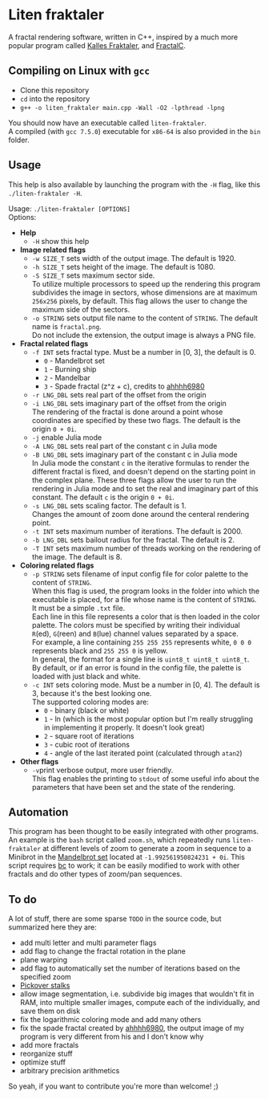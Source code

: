 # Liten fraktaler
A fractal rendering software, written in C++, inspired by a much more popular program called [Kalles Fraktaler](https://mathr.co.uk/kf/kf.html), and [FractalC](https://github.com/ahhhh6980/FractalC).

## Compiling on Linux with `gcc`
* Clone this repository
* `cd` into the repository
* `g++ -o liten_fraktaler main.cpp -Wall -O2 -lpthread -lpng`

You should now have an executable called `liten-fraktaler`.  
A compiled (with `gcc 7.5.0`) executable for `x86-64` is also provided in the `bin` folder.

## Usage
This help is also available by launching the program with the `-H` flag, like this `./liten-fraktaler -H`.

Usage: `./liten-fraktaler [OPTIONS]`  
Options:
* **Help**
	* `-H` show this help  
* **Image related flags**
	* `-w SIZE_T` sets width of the output image. The default is 1920.  
	* `-h SIZE_T` sets height of the image. The default is 1080.
	* `-S SIZE_T` sets maximum sector side.  
		To utilize multiple processors to speed up the rendering this program subdivides the image in sectors, whose 			dimensions are at maximum `256x256` pixels, by default. This flag allows the user to change the maximum side of the 		  sectors.
    * `-o STRING` sets output file name to the content of `STRING`. The default name is `fractal.png`.  
    	Do not include the extension, the output image is always a PNG file.
* **Fractal related flags**
	* `-f INT` sets fractal type. Must be a number in [0, 3], the default is 0.  
		* `0` - Mandelbrot set  
        * `1` - Burning ship  
        * `2` - Mandelbar  
        * `3` - Spade fractal (z^z + c), credits to [ahhhh6980](https://github.com/ahhhh6980)
    * `-r LNG_DBL` sets real part of the offset from the origin
    * `-i LNG_DBL` sets imaginary part of the offset from the origin  
    	The rendering of the fractal is done around a point whose coordinates are specified by these two flags. The default 		is the origin `0 + 0i`.
    * `-j` enable Julia mode  
    * `-A LNG_DBL` sets real part of the constant c in Julia mode
    * `-B LNG_DBL` sets imaginary part of the constant c in Julia mode  
    	In Julia mode the constant `c` in the iterative formulas to render the different fractal is fixed, and doesn't 			depend on the starting point in the complex plane. These three flags allow the user to run the rendering in Julia 		  mode and to set the real and imaginary part of this constant. The default `c` is the origin `0 + 0i`.
    * `-s LNG_DBL` sets scaling factor. The default is 1.  
    	Changes the amount of zoom done around the centeral rendering point.
    * `-t INT` sets maximum number of iterations. The default is 2000.
    * `-b LNG_DBL` sets bailout radius for the fractal. The default is 2.
    * `-T INT` sets maximum number of threads working on the rendering of the image. The default is 8.
* **Coloring related flags**
	* `-p STRING` sets filename of input config file for color palette to the content of `STRING`.  
		When this flag is used, the program looks in the folder into which the executable is placed, for
        a file whose name is the content of `STRING`. It must be a simple `.txt` file.  
        Each line in this file represents a color that is then loaded in the color palette. The colors must be specified 		 by writing their individual `R`(ed), `G`(reen) and `B`(lue) channel values separated by a space.  
        For example, a line containing `255 255 255` represents white, `0 0 0` represents black and `255 255 0` is
        yellow.  
        In general, the format for a single line is `uint8_t uint8_t uint8_t`.  
        By default, or if an error is found in the config file, the palette is loaded with just black and white.
    * `-c INT` sets coloring mode. Must be a number in [0, 4]. The default is 3, because it's the best looking one.  
    	The supported coloring modes are:
    	* `0` - binary (black or white)  
        * `1` - ln (which is the most popular option but I'm really struggling in implementing it properly. It doesn't 					look great)  
        * `2` - square root of iterations  
        * `3` - cubic root of iterations  
        * `4` - angle of the last iterated point (calculated through `atan2`)
* **Other flags**
	* `-v`print verbose output, more user friendly.  
		This flag enables the printing to `stdout` of some useful info about the parameters that have been set and the 			state of the rendering.
        
## Automation
This program has been thought to be easily integrated with other programs.  
An example is the `bash` script called `zoom.sh`, which repeatedly runs `liten-fraktaler` at different levels of zoom to generate a zoom in sequence to a Minibrot in the [Mandelbrot set](https://en.wikipedia.org/wiki/Mandelbrot_set) located at `-1.992561950824231 + 0i`. This script requires [bc](https://www.gnu.org/software/bc/) to work; it can be easily modified to work with other fractals and do other types of zoom/pan sequences.

## To do
A lot of stuff, there are some sparse `TODO` in the source code, but summarized here they are:
* add multi letter and multi parameter flags
* add flag to change the fractal rotation in the plane
* plane warping
* add flag to automatically set the number of iterations based on the specified zoom
* [Pickover stalks](https://en.wikipedia.org/wiki/Pickover_stalk)
* allow image segmentation, i.e. subdivide big images that wouldn't fit in RAM, into multiple smaller images, compute each of the individually, and save them on disk
* fix the logarithmic coloring mode and add many others
* fix the spade fractal created by [ahhhh6980](https://github.com/ahhhh6980), the output image of my program is very different from his and I don't know why
* add more fractals
* reorganize stuff
* optimize stuff
* arbitrary precision arithmetics

So yeah, if you want to contribute you're more than welcome! ;)
